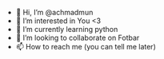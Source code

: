 - 👋 Hi, I’m @achmadmun
- 👀 I’m interested in You <3
- 🌱 I’m currently learning python
- 💞️ I’m looking to collaborate on Fotbar
- 📫 How to reach me (you can tell me later)

<!---
achmadmun/achmadmun is a ✨ special ✨ repository because its `README.md` (this file) appears on your GitHub profile.
You can click the Preview link to take a look at your changes.
--->
